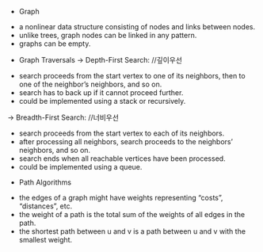 * Graph
- a nonlinear data structure consisting of nodes and links between nodes.
- unlike trees, graph nodes can be linked in any pattern.
- graphs can be empty.

* Graph Traversals
-> Depth-First Search:  //깊이우선
- search proceeds from the start vertex to one of its neighbors, then to one of the neighbor’s neighbors, and so on.
- search has to back up if it cannot proceed further.
- could be implemented using a stack or recursively.

-> Breadth-First Search: //너비우선
- search proceeds from the start vertex to each of its neighbors.
- after processing all neighbors, search proceeds to the neighbors’ neighbors, and so on.
- search ends when all reachable vertices have been processed.
- could be implemented using a queue.

* Path Algorithms
- the edges of a graph might have weights representing “costs”, “distances”, etc.
- the weight of a path is the total sum of the weights of all edges in the path.
- the shortest path between u and v is a path between u and v with the smallest weight.